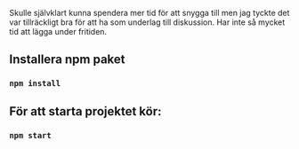 Skulle självklart kunna spendera mer tid för att snygga till men jag tyckte det var tillräckligt bra för att ha som underlag till diskussion.
Har inte så mycket tid att lägga under fritiden.

## Installera npm paket
### `npm install`

## För att starta projektet kör:
### `npm start`